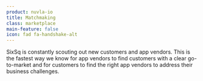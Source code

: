 ```yaml
---
product: nuvla-io
title: Matchmaking
class: marketplace
main-feature: false
icon: fad fa-handshake-alt
---
```


SixSq is constantly scouting out new customers and app vendors. This is the fastest way we know for app vendors to find customers with a clear go-to-market and for customers to find the right app vendors to address their business challenges.
